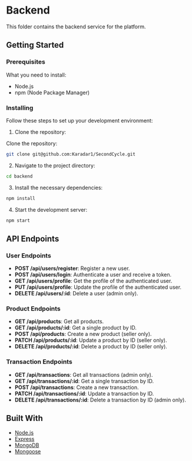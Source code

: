 # Backend

This folder contains the backend service for the platform.

## Getting Started

### Prerequisites

What you need to install:

- Node.js
- npm (Node Package Manager)

### Installing

Follow these steps to set up your development environment:

1. Clone the repository:

Clone the repository:

```bash
git clone git@github.com:Karadar1/SecondCycle.git
```

2. Navigate to the project directory:

```bash
cd backend
```

3. Install the necessary dependencies:

```bash
npm install
```

4. Start the development server:

```bash
npm start
```

## API Endpoints

### User Endpoints

- **POST /api/users/register**: Register a new user.
- **POST /api/users/login**: Authenticate a user and receive a token.
- **GET /api/users/profile**: Get the profile of the authenticated user.
- **PUT /api/users/profile**: Update the profile of the authenticated user.
- **DELETE /api/users/:id**: Delete a user (admin only).

### Product Endpoints

- **GET /api/products**: Get all products.
- **GET /api/products/:id**: Get a single product by ID.
- **POST /api/products**: Create a new product (seller only).
- **PATCH /api/products/:id**: Update a product by ID (seller only).
- **DELETE /api/products/:id**: Delete a product by ID (seller only).

### Transaction Endpoints

- **GET /api/transactions**: Get all transactions (admin only).
- **GET /api/transactions/:id**: Get a single transaction by ID.
- **POST /api/transactions**: Create a new transaction.
- **PATCH /api/transactions/:id**: Update a transaction by ID.
- **DELETE /api/transactions/:id**: Delete a transaction by ID (admin only).

## Built With

- [Node.js](https://nodejs.org/)
- [Express](https://expressjs.com/)
- [MongoDB](https://www.mongodb.com/)
- [Mongoose](https://mongoosejs.com/)
